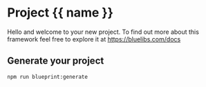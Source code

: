 # Project {{ name }}

Hello and welcome to your new project. To find out more about this framework feel free to explore it at https://bluelibs.com/docs

## Generate your project

```bash
npm run blueprint:generate
```
